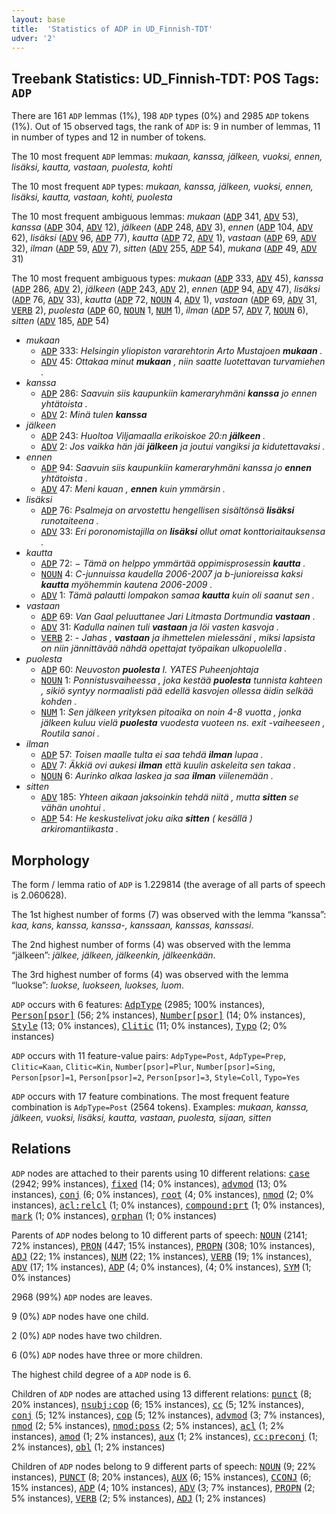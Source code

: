 ```yaml
---
layout: base
title:  'Statistics of ADP in UD_Finnish-TDT'
udver: '2'
---
```


## Treebank Statistics: UD_Finnish-TDT: POS Tags: `ADP`

There are 161 `ADP` lemmas (1%), 198 `ADP` types (0%) and 2985 `ADP` tokens (1%).
Out of 15 observed tags, the rank of `ADP` is: 9 in number of lemmas, 11 in number of types and 12 in number of tokens.

The 10 most frequent `ADP` lemmas: <em>mukaan, kanssa, jälkeen, vuoksi, ennen, lisäksi, kautta, vastaan, puolesta, kohti</em>

The 10 most frequent `ADP` types:  <em>mukaan, kanssa, jälkeen, vuoksi, ennen, lisäksi, kautta, vastaan, kohti, puolesta</em>

The 10 most frequent ambiguous lemmas: <em>mukaan</em> (<tt><a href="fi_tdt-pos-ADP.html">ADP</a></tt> 341, <tt><a href="fi_tdt-pos-ADV.html">ADV</a></tt> 53), <em>kanssa</em> (<tt><a href="fi_tdt-pos-ADP.html">ADP</a></tt> 304, <tt><a href="fi_tdt-pos-ADV.html">ADV</a></tt> 12), <em>jälkeen</em> (<tt><a href="fi_tdt-pos-ADP.html">ADP</a></tt> 248, <tt><a href="fi_tdt-pos-ADV.html">ADV</a></tt> 3), <em>ennen</em> (<tt><a href="fi_tdt-pos-ADP.html">ADP</a></tt> 104, <tt><a href="fi_tdt-pos-ADV.html">ADV</a></tt> 62), <em>lisäksi</em> (<tt><a href="fi_tdt-pos-ADV.html">ADV</a></tt> 96, <tt><a href="fi_tdt-pos-ADP.html">ADP</a></tt> 77), <em>kautta</em> (<tt><a href="fi_tdt-pos-ADP.html">ADP</a></tt> 72, <tt><a href="fi_tdt-pos-ADV.html">ADV</a></tt> 1), <em>vastaan</em> (<tt><a href="fi_tdt-pos-ADP.html">ADP</a></tt> 69, <tt><a href="fi_tdt-pos-ADV.html">ADV</a></tt> 32), <em>ilman</em> (<tt><a href="fi_tdt-pos-ADP.html">ADP</a></tt> 59, <tt><a href="fi_tdt-pos-ADV.html">ADV</a></tt> 7), <em>sitten</em> (<tt><a href="fi_tdt-pos-ADV.html">ADV</a></tt> 255, <tt><a href="fi_tdt-pos-ADP.html">ADP</a></tt> 54), <em>mukana</em> (<tt><a href="fi_tdt-pos-ADP.html">ADP</a></tt> 49, <tt><a href="fi_tdt-pos-ADV.html">ADV</a></tt> 31)

The 10 most frequent ambiguous types:  <em>mukaan</em> (<tt><a href="fi_tdt-pos-ADP.html">ADP</a></tt> 333, <tt><a href="fi_tdt-pos-ADV.html">ADV</a></tt> 45), <em>kanssa</em> (<tt><a href="fi_tdt-pos-ADP.html">ADP</a></tt> 286, <tt><a href="fi_tdt-pos-ADV.html">ADV</a></tt> 2), <em>jälkeen</em> (<tt><a href="fi_tdt-pos-ADP.html">ADP</a></tt> 243, <tt><a href="fi_tdt-pos-ADV.html">ADV</a></tt> 2), <em>ennen</em> (<tt><a href="fi_tdt-pos-ADP.html">ADP</a></tt> 94, <tt><a href="fi_tdt-pos-ADV.html">ADV</a></tt> 47), <em>lisäksi</em> (<tt><a href="fi_tdt-pos-ADP.html">ADP</a></tt> 76, <tt><a href="fi_tdt-pos-ADV.html">ADV</a></tt> 33), <em>kautta</em> (<tt><a href="fi_tdt-pos-ADP.html">ADP</a></tt> 72, <tt><a href="fi_tdt-pos-NOUN.html">NOUN</a></tt> 4, <tt><a href="fi_tdt-pos-ADV.html">ADV</a></tt> 1), <em>vastaan</em> (<tt><a href="fi_tdt-pos-ADP.html">ADP</a></tt> 69, <tt><a href="fi_tdt-pos-ADV.html">ADV</a></tt> 31, <tt><a href="fi_tdt-pos-VERB.html">VERB</a></tt> 2), <em>puolesta</em> (<tt><a href="fi_tdt-pos-ADP.html">ADP</a></tt> 60, <tt><a href="fi_tdt-pos-NOUN.html">NOUN</a></tt> 1, <tt><a href="fi_tdt-pos-NUM.html">NUM</a></tt> 1), <em>ilman</em> (<tt><a href="fi_tdt-pos-ADP.html">ADP</a></tt> 57, <tt><a href="fi_tdt-pos-ADV.html">ADV</a></tt> 7, <tt><a href="fi_tdt-pos-NOUN.html">NOUN</a></tt> 6), <em>sitten</em> (<tt><a href="fi_tdt-pos-ADV.html">ADV</a></tt> 185, <tt><a href="fi_tdt-pos-ADP.html">ADP</a></tt> 54)


* <em>mukaan</em>
  * <tt><a href="fi_tdt-pos-ADP.html">ADP</a></tt> 333: <em>Helsingin yliopiston vararehtorin Arto Mustajoen <b>mukaan</b> .</em>
  * <tt><a href="fi_tdt-pos-ADV.html">ADV</a></tt> 45: <em>Ottakaa minut <b>mukaan</b> , niin saatte luotettavan turvamiehen .</em>
* <em>kanssa</em>
  * <tt><a href="fi_tdt-pos-ADP.html">ADP</a></tt> 286: <em>Saavuin siis kaupunkiin kameraryhmäni <b>kanssa</b> jo ennen yhtätoista .</em>
  * <tt><a href="fi_tdt-pos-ADV.html">ADV</a></tt> 2: <em>Minä tulen <b>kanssa</b></em>
* <em>jälkeen</em>
  * <tt><a href="fi_tdt-pos-ADP.html">ADP</a></tt> 243: <em>Huoltoa Viljamaalla erikoiskoe 20:n <b>jälkeen</b> .</em>
  * <tt><a href="fi_tdt-pos-ADV.html">ADV</a></tt> 2: <em>Jos vaikka hän jäi <b>jälkeen</b> ja joutui vangiksi ja kidutettavaksi .</em>
* <em>ennen</em>
  * <tt><a href="fi_tdt-pos-ADP.html">ADP</a></tt> 94: <em>Saavuin siis kaupunkiin kameraryhmäni kanssa jo <b>ennen</b> yhtätoista .</em>
  * <tt><a href="fi_tdt-pos-ADV.html">ADV</a></tt> 47: <em>Meni kauan , <b>ennen</b> kuin ymmärsin .</em>
* <em>lisäksi</em>
  * <tt><a href="fi_tdt-pos-ADP.html">ADP</a></tt> 76: <em>Psalmeja on arvostettu hengellisen sisältönsä <b>lisäksi</b> runotaiteena .</em>
  * <tt><a href="fi_tdt-pos-ADV.html">ADV</a></tt> 33: <em>Eri poronomistajilla on <b>lisäksi</b> ollut omat konttoriaitauksensa .</em>
* <em>kautta</em>
  * <tt><a href="fi_tdt-pos-ADP.html">ADP</a></tt> 72: <em>− Tämä on helppo ymmärtää oppimisprosessin <b>kautta</b> .</em>
  * <tt><a href="fi_tdt-pos-NOUN.html">NOUN</a></tt> 4: <em>C-junnuissa kaudella 2006-2007 ja b-junioreissa kaksi <b>kautta</b> myöhemmin kautena 2006-2009 .</em>
  * <tt><a href="fi_tdt-pos-ADV.html">ADV</a></tt> 1: <em>Tämä palautti lompakon samaa <b>kautta</b> kuin oli saanut sen .</em>
* <em>vastaan</em>
  * <tt><a href="fi_tdt-pos-ADP.html">ADP</a></tt> 69: <em>Van Gaal peluuttanee Jari Litmasta Dortmundia <b>vastaan</b> .</em>
  * <tt><a href="fi_tdt-pos-ADV.html">ADV</a></tt> 31: <em>Kadulla nainen tuli <b>vastaan</b> ja löi vasten kasvoja .</em>
  * <tt><a href="fi_tdt-pos-VERB.html">VERB</a></tt> 2: <em>- Jahas , <b>vastaan</b> ja ihmettelen mielessäni , miksi lapsista on niin jännittävää nähdä opettajat työpaikan ulkopuolella .</em>
* <em>puolesta</em>
  * <tt><a href="fi_tdt-pos-ADP.html">ADP</a></tt> 60: <em>Neuvoston <b>puolesta</b> I. YATES Puheenjohtaja</em>
  * <tt><a href="fi_tdt-pos-NOUN.html">NOUN</a></tt> 1: <em>Ponnistusvaiheessa , joka kestää <b>puolesta</b> tunnista kahteen , sikiö syntyy normaalisti pää edellä kasvojen ollessa äidin selkää kohden .</em>
  * <tt><a href="fi_tdt-pos-NUM.html">NUM</a></tt> 1: <em>Sen jälkeen yrityksen pitoaika on noin 4-8 vuotta , jonka jälkeen kuluu vielä <b>puolesta</b> vuodesta vuoteen ns. exit -vaiheeseen , Routila sanoi .</em>
* <em>ilman</em>
  * <tt><a href="fi_tdt-pos-ADP.html">ADP</a></tt> 57: <em>Toisen maalle tulta ei saa tehdä <b>ilman</b> lupaa .</em>
  * <tt><a href="fi_tdt-pos-ADV.html">ADV</a></tt> 7: <em>Äkkiä ovi aukesi <b>ilman</b> että kuulin askeleita sen takaa .</em>
  * <tt><a href="fi_tdt-pos-NOUN.html">NOUN</a></tt> 6: <em>Aurinko alkaa laskea ja saa <b>ilman</b> viilenemään .</em>
* <em>sitten</em>
  * <tt><a href="fi_tdt-pos-ADV.html">ADV</a></tt> 185: <em>Yhteen aikaan jaksoinkin tehdä niitä , mutta <b>sitten</b> se vähän unohtui .</em>
  * <tt><a href="fi_tdt-pos-ADP.html">ADP</a></tt> 54: <em>He keskustelivat joku aika <b>sitten</b> ( kesällä ) arkiromantiikasta .</em>

## Morphology

The form / lemma ratio of `ADP` is 1.229814 (the average of all parts of speech is 2.060628).

The 1st highest number of forms (7) was observed with the lemma “kanssa”: <em>kaa, kans, kanssa, kanssa-, kanssaan, kanssas, kanssasi</em>.

The 2nd highest number of forms (4) was observed with the lemma “jälkeen”: <em>jälkee, jälkeen, jälkeenkin, jälkeenkään</em>.

The 3rd highest number of forms (4) was observed with the lemma “luokse”: <em>luokse, luokseen, luokses, luom</em>.

`ADP` occurs with 6 features: <tt><a href="fi_tdt-feat-AdpType.html">AdpType</a></tt> (2985; 100% instances), <tt><a href="fi_tdt-feat-Person-psor.html">Person[psor]</a></tt> (56; 2% instances), <tt><a href="fi_tdt-feat-Number-psor.html">Number[psor]</a></tt> (14; 0% instances), <tt><a href="fi_tdt-feat-Style.html">Style</a></tt> (13; 0% instances), <tt><a href="fi_tdt-feat-Clitic.html">Clitic</a></tt> (11; 0% instances), <tt><a href="fi_tdt-feat-Typo.html">Typo</a></tt> (2; 0% instances)

`ADP` occurs with 11 feature-value pairs: `AdpType=Post`, `AdpType=Prep`, `Clitic=Kaan`, `Clitic=Kin`, `Number[psor]=Plur`, `Number[psor]=Sing`, `Person[psor]=1`, `Person[psor]=2`, `Person[psor]=3`, `Style=Coll`, `Typo=Yes`

`ADP` occurs with 17 feature combinations.
The most frequent feature combination is `AdpType=Post` (2564 tokens).
Examples: <em>mukaan, kanssa, jälkeen, vuoksi, lisäksi, kautta, vastaan, puolesta, sijaan, sitten</em>


## Relations

`ADP` nodes are attached to their parents using 10 different relations: <tt><a href="fi_tdt-dep-case.html">case</a></tt> (2942; 99% instances), <tt><a href="fi_tdt-dep-fixed.html">fixed</a></tt> (14; 0% instances), <tt><a href="fi_tdt-dep-advmod.html">advmod</a></tt> (13; 0% instances), <tt><a href="fi_tdt-dep-conj.html">conj</a></tt> (6; 0% instances), <tt><a href="fi_tdt-dep-root.html">root</a></tt> (4; 0% instances), <tt><a href="fi_tdt-dep-nmod.html">nmod</a></tt> (2; 0% instances), <tt><a href="fi_tdt-dep-acl-relcl.html">acl:relcl</a></tt> (1; 0% instances), <tt><a href="fi_tdt-dep-compound-prt.html">compound:prt</a></tt> (1; 0% instances), <tt><a href="fi_tdt-dep-mark.html">mark</a></tt> (1; 0% instances), <tt><a href="fi_tdt-dep-orphan.html">orphan</a></tt> (1; 0% instances)

Parents of `ADP` nodes belong to 10 different parts of speech: <tt><a href="fi_tdt-pos-NOUN.html">NOUN</a></tt> (2141; 72% instances), <tt><a href="fi_tdt-pos-PRON.html">PRON</a></tt> (447; 15% instances), <tt><a href="fi_tdt-pos-PROPN.html">PROPN</a></tt> (308; 10% instances), <tt><a href="fi_tdt-pos-ADJ.html">ADJ</a></tt> (22; 1% instances), <tt><a href="fi_tdt-pos-NUM.html">NUM</a></tt> (22; 1% instances), <tt><a href="fi_tdt-pos-VERB.html">VERB</a></tt> (19; 1% instances), <tt><a href="fi_tdt-pos-ADV.html">ADV</a></tt> (17; 1% instances), <tt><a href="fi_tdt-pos-ADP.html">ADP</a></tt> (4; 0% instances),  (4; 0% instances), <tt><a href="fi_tdt-pos-SYM.html">SYM</a></tt> (1; 0% instances)

2968 (99%) `ADP` nodes are leaves.

9 (0%) `ADP` nodes have one child.

2 (0%) `ADP` nodes have two children.

6 (0%) `ADP` nodes have three or more children.

The highest child degree of a `ADP` node is 6.

Children of `ADP` nodes are attached using 13 different relations: <tt><a href="fi_tdt-dep-punct.html">punct</a></tt> (8; 20% instances), <tt><a href="fi_tdt-dep-nsubj-cop.html">nsubj:cop</a></tt> (6; 15% instances), <tt><a href="fi_tdt-dep-cc.html">cc</a></tt> (5; 12% instances), <tt><a href="fi_tdt-dep-conj.html">conj</a></tt> (5; 12% instances), <tt><a href="fi_tdt-dep-cop.html">cop</a></tt> (5; 12% instances), <tt><a href="fi_tdt-dep-advmod.html">advmod</a></tt> (3; 7% instances), <tt><a href="fi_tdt-dep-nmod.html">nmod</a></tt> (2; 5% instances), <tt><a href="fi_tdt-dep-nmod-poss.html">nmod:poss</a></tt> (2; 5% instances), <tt><a href="fi_tdt-dep-acl.html">acl</a></tt> (1; 2% instances), <tt><a href="fi_tdt-dep-amod.html">amod</a></tt> (1; 2% instances), <tt><a href="fi_tdt-dep-aux.html">aux</a></tt> (1; 2% instances), <tt><a href="fi_tdt-dep-cc-preconj.html">cc:preconj</a></tt> (1; 2% instances), <tt><a href="fi_tdt-dep-obl.html">obl</a></tt> (1; 2% instances)

Children of `ADP` nodes belong to 9 different parts of speech: <tt><a href="fi_tdt-pos-NOUN.html">NOUN</a></tt> (9; 22% instances), <tt><a href="fi_tdt-pos-PUNCT.html">PUNCT</a></tt> (8; 20% instances), <tt><a href="fi_tdt-pos-AUX.html">AUX</a></tt> (6; 15% instances), <tt><a href="fi_tdt-pos-CCONJ.html">CCONJ</a></tt> (6; 15% instances), <tt><a href="fi_tdt-pos-ADP.html">ADP</a></tt> (4; 10% instances), <tt><a href="fi_tdt-pos-ADV.html">ADV</a></tt> (3; 7% instances), <tt><a href="fi_tdt-pos-PROPN.html">PROPN</a></tt> (2; 5% instances), <tt><a href="fi_tdt-pos-VERB.html">VERB</a></tt> (2; 5% instances), <tt><a href="fi_tdt-pos-ADJ.html">ADJ</a></tt> (1; 2% instances)

